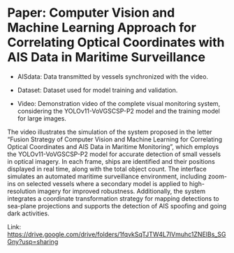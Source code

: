 # Paper: Computer Vision and Machine Learning Approach for Correlating Optical Coordinates with AIS Data in Maritime Surveillance

- AISdata: Data transmitted by vessels synchronized with the video.

- Dataset: Dataset used for model training and validation.

- Video: Demonstration video of the complete visual monitoring system, considering the YOLOv11-VoVGSCSP-P2 model and the training model for large images.

The video illustrates the simulation of the system proposed in the letter “Fusion Strategy of Computer Vision and Machine Learning for Correlating Optical Coordinates and AIS Data in Maritime Monitoring”, which employs the YOLOv11-VoVGSCSP-P2 model for accurate detection of small vessels in optical imagery. In each frame, ships are identified and their positions displayed in real time, along with the total object count. The interface simulates an automated maritime surveillance environment, including zoom-ins on selected vessels where a secondary model is applied to high-resolution imagery for improved robustness. Additionally, the system integrates a coordinate transformation strategy for mapping detections to sea-plane projections and supports the detection of AIS spoofing and going dark activities.

Link: https://drive.google.com/drive/folders/1fqvkSqTJTW4L7IVmuhc1ZNElBs_SGGny?usp=sharing
